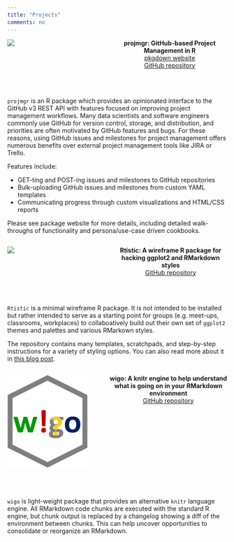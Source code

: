 ```yaml
---
title: "Projects"
comments: no
---
```


<style>
.proj-container {
  display: grid;
  grid-gap: 50px;
  grid-template-columns: auto auto;
}

.proj-logo {
  grid-column: 1;
}
.proj-meta {
  grid-column: 2;
  text-align: center;
}
.proj-desc {
  grid-column: 1 / span 2;
}
</style>

<div class = "proj-container">
  <div class = "proj-logo">
      <img src = "/img/projmgr.png" />
  </div>
  <div class = "proj-meta">
      <strong>projmgr: GitHub-based Project Management in R </strong>
      <br/>
      <a href = "https://emilyriederer.github.io/projmgr/">pkgdown website</a> 
      <br/>
      <a href = "https://github.com/emilyriederer/projmgr">GitHub repository</a>
  </div>
  <div class = "proj-desc">
  
<code>projmgr</code> is an R package which provides an opinionated interface to the GitHub v3 REST API with features focused on improving project management workflows. Many data scientists and software engineers commonly use GitHub for version control, storage, and distribution, and priorities are often motivated by GitHub features and bugs. For these reasons, using GitHub issues and milestones for project management offers numerous benefits over external project management tools like JIRA or Trello.
<p/>
Features include:
<p/>
<ul>
<li> GET-ting and POST-ing issues and milestones to GitHub repositories  </li>
<li> Bulk-uploading GitHub issues and milestones from custom YAML templates </li>
<li> Communicating progress through custom visualizations and HTML/CSS reports </li>
</ul>
<p/>
Please see package website for more details, including detailed walk-throughs of functionality and persona/use-case driven cookbooks.  
  
  </div>
</div>

<p/>
<p/>

<div class = "proj-container">
  <div class = "proj-logo">
      <img src = "/img/rtistic-files/logo.png" />
  </div>
  <div class = "proj-meta">
      <strong>Rtistic: A wireframe R package for hacking ggplot2 and RMarkdown styles</strong>
      <br/>
      <a href = "https://github.com/emilyriederer/Rtistic">GitHub repository</a>
  </div>
  <div class = "proj-desc">
  
<code>Rtistic</code> is a minimal wireframe R package. It is not intended to be installed but rather intended to serve as a starting point for groups (e.g. meet-ups, classrooms, workplaces) to collaboatively build out their own set of <code>ggplot2</code> themes and palettes and various RMarkown styles. 
<p/>
The repository contains many templates, scratchpads, and step-by-step instructions for a variety of styling options. You can also read more about it in <a href = "/post/rtistic-a-package-by-numbers-repo/">this blog post</a>.
  
  </div>
</div>

<p/>
<p/>

<div class = "proj-container">
  <div class = "proj-logo">
      <img src = "https://raw.githubusercontent.com/emilyriederer/wigo/master/man/figures/logo.png" />
  </div>
  <div class = "proj-meta">
      <strong>wigo: A knitr engine to help understand what is going on in your RMarkdown environment</strong>
      <br/>
      <a href = "https://github.com/emilyriederer/wigo">GitHub repository</a>
  </div>
  <div class = "proj-desc">
  
<code>wigo</code> is light-weight package that provides an alternative <code>knitr</code> language engine. All RMarkdown code chunks are executed with the standard R engine, but chunk output is replaced by a changelog showing a diff of the environment between chunks. This can help uncover opportunities to consolidate or reorganize an RMarkdown.
  
  </div>
</div>